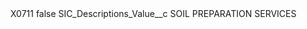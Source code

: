 <?xml version="1.0" encoding="UTF-8"?>
<CustomMetadata xmlns="http://soap.sforce.com/2006/04/metadata" xmlns:xsi="http://www.w3.org/2001/XMLSchema-instance" xmlns:xsd="http://www.w3.org/2001/XMLSchema">
    <label>X0711</label>
    <protected>false</protected>
    <values>
        <field>SIC_Descriptions_Value__c</field>
        <value xsi:type="xsd:string">SOIL PREPARATION SERVICES</value>
    </values>
</CustomMetadata>
